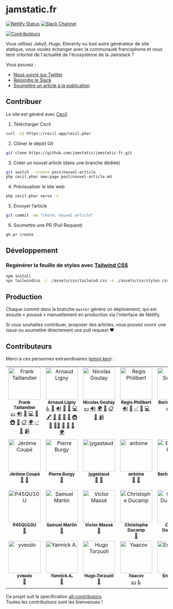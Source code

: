 # jamstatic.fr

[![Netlify Status](https://api.netlify.com/api/v1/badges/5f02cf72-0ba6-4fd3-a606-29262d8d8606/deploy-status)](https://app.netlify.com/sites/jamstatic/deploys)
[![Slack Channel](https://jamstatic.herokuapp.com/badge.svg)](https://jamstatic.herokuapp.com)
<!-- ALL-CONTRIBUTORS-BADGE:START - Do not remove or modify this section -->
[![Contributeurs](https://img.shields.io/badge/all_contributors-26-orange.svg?style=flat-square)](#contributeurs)
<!-- ALL-CONTRIBUTORS-BADGE:END -->

Vous utilisez Jekyll, Hugo, Eleventy ou tout autre générateur de site statique, vous voulez échanger avec la communauté francophone et vous tenir informé de l'actualité de l'écosystème de la Jamstack ?

Vous pouvez :

* [Nous suivre sur Twitter](https://twitter.com/jamstatic_fr)
* [Rejoindre le Slack](https://jamstatic.fr/slack/)
* [Soumettre un article à la publication](https://github.com/jamstatic/jamstatic-fr/projects/1)

## Contribuer

Le site est généré avec [Cecil](https://cecil.app).

1. Télécharger Cecil

```bash
curl -LO https://cecil.app/cecil.phar
```

2. Clôner le dépôt Git

```bash
git clone https://github.com/jamstatic/jamstatic-fr.git
```

3. Créer un nouvel article (dans une branche dédiée)

```bash
git switch --create post/nouvel-article
php cecil.phar new:page post/nouvel-article.md
```

4. Prévisualiser le site web

```bash
php cecil.phar serve -v
```

5. Envoyer l’article

```bash
git commit -am "chore: nouvel article"
```

6. Soumettre une PR (Pull Request)

```bash
gh pr create
```

## Développement

### Regénérer la feuille de styles avec [Tailwind CSS](https://tailwindcss.com)

```bash
npm install
npx tailwindcss -i ./assets/css/tailwind.css -o ./assets/css/styles.css
```

## Production

Chaque commit dans la branche `master` génère un déploiement, qui est ensuite « poussé » manuellement en production via l'interface de Netlify.

Si vous souhaitez contribuer, proposer des articles, vous pouvez ouvrir une issue ou soumettre directement une pull request :heart:

## Contributeurs

Merci à ces personnes extraordinaires ([emoji key](https://github.com/kentcdodds/all-contributors#emoji-key)) :

<!-- ALL-CONTRIBUTORS-LIST:START - Do not remove or modify this section -->
<!-- prettier-ignore-start -->
<!-- markdownlint-disable -->
<table>
  <tbody>
    <tr>
      <td align="center" valign="top" width="14.28%"><a href="https://frank.taillandier.me"><img src="https://avatars3.githubusercontent.com/u/103008?v=4?s=100" width="100px;" alt="Frank Taillandier"/><br /><sub><b>Frank Taillandier</b></sub></a><br /><a href="#financial-DirtyF" title="Financial">💵</a> <a href="#audio-DirtyF" title="Audio">🔊</a> <a href="#blog-DirtyF" title="Blogposts">📝</a> <a href="https://github.com/jamstatic/jamstatic-fr/commits?author=DirtyF" title="Code">💻</a> <a href="#design-DirtyF" title="Design">🎨</a> <a href="#infra-DirtyF" title="Infrastructure (Hosting, Build-Tools, etc)">🚇</a> <a href="#maintenance-DirtyF" title="Maintenance">🚧</a> <a href="#eventOrganizing-DirtyF" title="Event Organizing">📋</a> <a href="#translation-DirtyF" title="Translation">🌍</a> <a href="#tutorial-DirtyF" title="Tutorials">✅</a> <a href="#talk-DirtyF" title="Talks">📢</a> <a href="#video-DirtyF" title="Videos">📹</a></td>
      <td align="center" valign="top" width="14.28%"><a href="https://arnaudligny.fr/"><img src="https://avatars.githubusercontent.com/u/80580?v=4?s=100" width="100px;" alt="Arnaud Ligny"/><br /><sub><b>Arnaud Ligny</b></sub></a><br /><a href="#a11y-ArnaudLigny" title="Accessibility">️️️️♿️</a> <a href="#question-ArnaudLigny" title="Answering Questions">💬</a> <a href="#audio-ArnaudLigny" title="Audio">🔊</a> <a href="#blog-ArnaudLigny" title="Blogposts">📝</a> <a href="https://github.com/jamstatic/jamstatic-fr/issues?q=author%3AArnaudLigny" title="Bug reports">🐛</a> <a href="https://github.com/jamstatic/jamstatic-fr/commits?author=ArnaudLigny" title="Code">💻</a> <a href="#content-ArnaudLigny" title="Content">🖋</a> <a href="#data-ArnaudLigny" title="Data">🔣</a> <a href="#design-ArnaudLigny" title="Design">🎨</a> <a href="https://github.com/jamstatic/jamstatic-fr/commits?author=ArnaudLigny" title="Documentation">📖</a> <a href="#ideas-ArnaudLigny" title="Ideas, Planning, & Feedback">🤔</a> <a href="#infra-ArnaudLigny" title="Infrastructure (Hosting, Build-Tools, etc)">🚇</a> <a href="#maintenance-ArnaudLigny" title="Maintenance">🚧</a> <a href="#mentoring-ArnaudLigny" title="Mentoring">🧑‍🏫</a> <a href="#projectManagement-ArnaudLigny" title="Project Management">📆</a> <a href="https://github.com/jamstatic/jamstatic-fr/pulls?q=is%3Apr+reviewed-by%3AArnaudLigny" title="Reviewed Pull Requests">👀</a> <a href="#talk-ArnaudLigny" title="Talks">📢</a> <a href="#translation-ArnaudLigny" title="Translation">🌍</a></td>
      <td align="center" valign="top" width="14.28%"><a href="https://phacks.dev/"><img src="https://avatars1.githubusercontent.com/u/2587348?v=4?s=100" width="100px;" alt="Nicolas Goutay"/><br /><sub><b>Nicolas Goutay</b></sub></a><br /><a href="#financial-phacks" title="Financial">💵</a> <a href="#audio-phacks" title="Audio">🔊</a> <a href="#translation-phacks" title="Translation">🌍</a> <a href="#blog-phacks" title="Blogposts">📝</a> <a href="#eventOrganizing-phacks" title="Event Organizing">📋</a> <a href="#talk-phacks" title="Talks">📢</a> <a href="#video-phacks" title="Videos">📹</a></td>
      <td align="center" valign="top" width="14.28%"><a href="https://regisphilibert.com"><img src="https://avatars2.githubusercontent.com/u/1480503?v=4?s=100" width="100px;" alt="Regis Philibert"/><br /><sub><b>Regis Philibert</b></sub></a><br /><a href="#audio-regisphilibert" title="Audio">🔊</a> <a href="#blog-regisphilibert" title="Blogposts">📝</a> <a href="#tutorial-regisphilibert" title="Tutorials">✅</a> <a href="https://github.com/jamstatic/jamstatic-fr/pulls?q=is%3Apr+reviewed-by%3Aregisphilibert" title="Reviewed Pull Requests">👀</a> <a href="https://github.com/jamstatic/jamstatic-fr/commits?author=regisphilibert" title="Code">💻</a></td>
      <td align="center" valign="top" width="14.28%"><a href="https://boris.schapira.dev"><img src="https://avatars0.githubusercontent.com/u/284742?v=4?s=100" width="100px;" alt="Boris Schapira"/><br /><sub><b>Boris Schapira</b></sub></a><br /><a href="#financial-borisschapira" title="Financial">💵</a> <a href="https://github.com/jamstatic/jamstatic-fr/pulls?q=is%3Apr+reviewed-by%3Aborisschapira" title="Reviewed Pull Requests">👀</a> <a href="#blog-borisschapira" title="Blogposts">📝</a></td>
      <td align="center" valign="top" width="14.28%"><a href="https://nicolas-hoizey.com/"><img src="https://avatars2.githubusercontent.com/u/78213?v=4?s=100" width="100px;" alt="Nicolas Hoizey"/><br /><sub><b>Nicolas Hoizey</b></sub></a><br /><a href="#financial-nhoizey" title="Financial">💵</a> <a href="https://github.com/jamstatic/jamstatic-fr/pulls?q=is%3Apr+reviewed-by%3Anhoizey" title="Reviewed Pull Requests">👀</a> <a href="#blog-nhoizey" title="Blogposts">📝</a></td>
      <td align="center" valign="top" width="14.28%"><a href="https://www.goodmotion.fr"><img src="https://avatars2.githubusercontent.com/u/46760?v=4?s=100" width="100px;" alt="Patrick Faramaz"/><br /><sub><b>Patrick Faramaz</b></sub></a><br /><a href="#financial-ipatate" title="Financial">💵</a> <a href="#audio-ipatate" title="Audio">🔊</a> <a href="https://github.com/jamstatic/jamstatic-fr/commits?author=ipatate" title="Code">💻</a> <a href="#blog-ipatate" title="Blogposts">📝</a></td>
    </tr>
    <tr>
      <td align="center" valign="top" width="14.28%"><a href="https://www.webstoemp.com"><img src="https://avatars1.githubusercontent.com/u/657571?v=4?s=100" width="100px;" alt="Jérôme Coupé"/><br /><sub><b>Jérôme Coupé</b></sub></a><br /><a href="#blog-jeromecoupe" title="Blogposts">📝</a> <a href="https://github.com/jamstatic/jamstatic-fr/pulls?q=is%3Apr+reviewed-by%3Ajeromecoupe" title="Reviewed Pull Requests">👀</a></td>
      <td align="center" valign="top" width="14.28%"><a href="https://strapi.io"><img src="https://avatars0.githubusercontent.com/u/5550462?v=4?s=100" width="100px;" alt="Pierre Burgy"/><br /><sub><b>Pierre Burgy</b></sub></a><br /><a href="#blog-pierreburgy" title="Blogposts">📝</a></td>
      <td align="center" valign="top" width="14.28%"><a href="http://gastaud.io"><img src="https://avatars3.githubusercontent.com/u/1499325?v=4?s=100" width="100px;" alt="jygastaud"/><br /><sub><b>jygastaud</b></sub></a><br /><a href="#plugin-jygastaud" title="Plugin/utility libraries">🔌</a> <a href="https://github.com/jamstatic/jamstatic-fr/pulls?q=is%3Apr+reviewed-by%3Ajygastaud" title="Reviewed Pull Requests">👀</a></td>
      <td align="center" valign="top" width="14.28%"><a href="https://www.quaternum.net"><img src="https://avatars2.githubusercontent.com/u/6869488?v=4?s=100" width="100px;" alt="antoine"/><br /><sub><b>antoine</b></sub></a><br /><a href="#blog-antoinentl" title="Blogposts">📝</a> <a href="https://github.com/jamstatic/jamstatic-fr/pulls?q=is%3Apr+reviewed-by%3Aantoinentl" title="Reviewed Pull Requests">👀</a></td>
      <td align="center" valign="top" width="14.28%"><a href="http://bertrandkeller.info"><img src="https://avatars2.githubusercontent.com/u/1500301?v=4?s=100" width="100px;" alt="Bertrand Keller"/><br /><sub><b>Bertrand Keller</b></sub></a><br /><a href="#blog-bertrandkeller" title="Blogposts">📝</a> <a href="https://github.com/jamstatic/jamstatic-fr/commits?author=bertrandkeller" title="Code">💻</a></td>
      <td align="center" valign="top" width="14.28%"><a href="https://github.com/Natouille"><img src="https://avatars0.githubusercontent.com/u/2006947?v=4?s=100" width="100px;" alt="Nathalie Rosenberg"/><br /><sub><b>Nathalie Rosenberg</b></sub></a><br /><a href="https://github.com/jamstatic/jamstatic-fr/pulls?q=is%3Apr+reviewed-by%3ANatouille" title="Reviewed Pull Requests">👀</a></td>
      <td align="center" valign="top" width="14.28%"><a href="https://tut-tuuut.github.io"><img src="https://avatars0.githubusercontent.com/u/1035145?v=4?s=100" width="100px;" alt="Agnès Haasser"/><br /><sub><b>Agnès Haasser</b></sub></a><br /><a href="https://github.com/jamstatic/jamstatic-fr/pulls?q=is%3Apr+reviewed-by%3Atut-tuuut" title="Reviewed Pull Requests">👀</a></td>
    </tr>
    <tr>
      <td align="center" valign="top" width="14.28%"><a href="https://github.com/P45QU10U"><img src="https://avatars2.githubusercontent.com/u/1941272?v=4?s=100" width="100px;" alt="P45QU10U"/><br /><sub><b>P45QU10U</b></sub></a><br /><a href="https://github.com/jamstatic/jamstatic-fr/pulls?q=is%3Apr+reviewed-by%3AP45QU10U" title="Reviewed Pull Requests">👀</a></td>
      <td align="center" valign="top" width="14.28%"><a href="http://blog.creaone.fr"><img src="https://avatars3.githubusercontent.com/u/34697?v=4?s=100" width="100px;" alt="Samuel Martin"/><br /><sub><b>Samuel Martin</b></sub></a><br /><a href="https://github.com/jamstatic/jamstatic-fr/pulls?q=is%3Apr+reviewed-by%3Amartinsam" title="Reviewed Pull Requests">👀</a></td>
      <td align="center" valign="top" width="14.28%"><a href="https://inwardmovement.github.io"><img src="https://avatars0.githubusercontent.com/u/9438102?v=4?s=100" width="100px;" alt="Victor Massé"/><br /><sub><b>Victor Massé</b></sub></a><br /><a href="https://github.com/jamstatic/jamstatic-fr/pulls?q=is%3Apr+reviewed-by%3Ainwardmovement" title="Reviewed Pull Requests">👀</a></td>
      <td align="center" valign="top" width="14.28%"><a href="https://christopheducamp.com/"><img src="https://avatars1.githubusercontent.com/u/174418?v=4?s=100" width="100px;" alt="Christophe Ducamp"/><br /><sub><b>Christophe Ducamp</b></sub></a><br /><a href="https://github.com/jamstatic/jamstatic-fr/pulls?q=is%3Apr+reviewed-by%3AChristopheDucamp" title="Reviewed Pull Requests">👀</a></td>
      <td align="center" valign="top" width="14.28%"><a href="https://github.com/inseo"><img src="https://avatars3.githubusercontent.com/u/2088264?v=4?s=100" width="100px;" alt="Corinne Durrmeyer"/><br /><sub><b>Corinne Durrmeyer</b></sub></a><br /><a href="https://github.com/jamstatic/jamstatic-fr/pulls?q=is%3Apr+reviewed-by%3Ainseo" title="Reviewed Pull Requests">👀</a></td>
      <td align="center" valign="top" width="14.28%"><a href="http://laurent.la"><img src="https://avatars1.githubusercontent.com/u/6553086?v=4?s=100" width="100px;" alt="Laurent de Lacerda"/><br /><sub><b>Laurent de Lacerda</b></sub></a><br /><a href="https://github.com/jamstatic/jamstatic-fr/pulls?q=is%3Apr+reviewed-by%3Alaurent-d" title="Reviewed Pull Requests">👀</a></td>
      <td align="center" valign="top" width="14.28%"><a href="https://polkatulk.com/en"><img src="https://avatars3.githubusercontent.com/u/164912?v=4?s=100" width="100px;" alt="Uxlco"/><br /><sub><b>Uxlco</b></sub></a><br /><a href="https://github.com/jamstatic/jamstatic-fr/pulls?q=is%3Apr+reviewed-by%3Ajonathanulco" title="Reviewed Pull Requests">👀</a></td>
    </tr>
    <tr>
      <td align="center" valign="top" width="14.28%"><a href="https://github.com/yvesdo"><img src="https://avatars2.githubusercontent.com/u/5601690?v=4?s=100" width="100px;" alt="yvesdo"/><br /><sub><b>yvesdo</b></sub></a><br /><a href="https://github.com/jamstatic/jamstatic-fr/pulls?q=is%3Apr+reviewed-by%3Ayvesdo" title="Reviewed Pull Requests">👀</a></td>
      <td align="center" valign="top" width="14.28%"><a href="https://gitlab.com/yannicka"><img src="https://avatars0.githubusercontent.com/u/22885898?v=4?s=100" width="100px;" alt="Yannick A."/><br /><sub><b>Yannick A.</b></sub></a><br /><a href="https://github.com/jamstatic/jamstatic-fr/pulls?q=is%3Apr+reviewed-by%3Ayannicka" title="Reviewed Pull Requests">👀</a></td>
      <td align="center" valign="top" width="14.28%"><a href="https://zooly.surge.sh/"><img src="https://avatars1.githubusercontent.com/u/7328625?v=4?s=100" width="100px;" alt="Hugo Torzuoli"/><br /><sub><b>Hugo Torzuoli</b></sub></a><br /><a href="https://github.com/jamstatic/jamstatic-fr/pulls?q=is%3Apr+reviewed-by%3AHZooly" title="Reviewed Pull Requests">👀</a></td>
      <td align="center" valign="top" width="14.28%"><a href="http://www.goodimpact.studio"><img src="https://avatars0.githubusercontent.com/u/11678850?v=4?s=100" width="100px;" alt="Yaacov"/><br /><sub><b>Yaacov</b></sub></a><br /><a href="#financial-yaaax" title="Financial">💵</a> <a href="#a11y-yaaax" title="Accessibility">️️️️♿️</a></td>
      <td align="center" valign="top" width="14.28%"><a href="https://blog.ticabri.com"><img src="https://avatars1.githubusercontent.com/u/701648?v=4?s=100" width="100px;" alt="Enguerran"/><br /><sub><b>Enguerran</b></sub></a><br /><a href="https://github.com/jamstatic/jamstatic-fr/commits?author=enguerran" title="Documentation">📖</a></td>
    </tr>
  </tbody>
</table>

<!-- markdownlint-restore -->
<!-- prettier-ignore-end -->

<!-- ALL-CONTRIBUTORS-LIST:END -->

Ce projet suit la specification [all-contributors](https://github.com/kentcdodds/all-contributors).  
Toutes les contributions sont les bienvenues !
